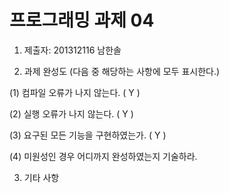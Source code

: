 ﻿# 프로그래밍 과제 04

1. 제출자:   201312116 남한솔

2. 과제 완성도 (다음 중 해당하는 사항에 모두 표시한다.)

(1) 컴파일 오류가 나지 않는다. (  Y  )

(2) 실행 오류가 나지 않는다. (  Y  )

(3) 요구된 모든 기능을 구현하였는가. (  Y  )

(4) 미원성인 경우 어디까지 완성하였는지 기술하라.

3. 기타 사항 
